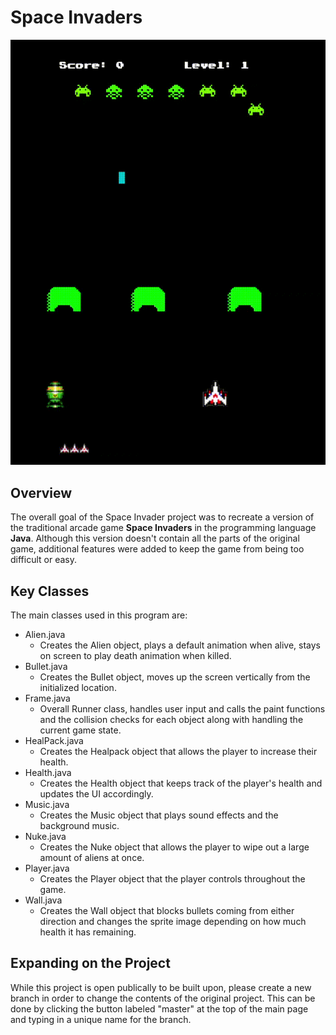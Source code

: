# Space Invaders
![alt text](https://github.com/Jeybird248/SpaceInvaders/blob/master/gif.gif "Gameplay Gif")


## Overview
The overall goal of the Space Invader project was to recreate a version of the traditional arcade game **Space Invaders** in the programming language **Java**. 
Although this version doesn't contain all the parts of the original game, additional features were added to keep the game from being too difficult or easy.

## Key Classes
The main classes used in this program are:
* Alien.java
  * Creates the Alien object, plays a default animation when alive, stays on screen to play death animation when killed.
* Bullet.java
  * Creates the Bullet object, moves up the screen vertically from the initialized location.
* Frame.java
  * Overall Runner class, handles user input and calls the paint functions and the collision checks for each object along with handling the current game state.
* HealPack.java
  * Creates the Healpack object that allows the player to increase their health.
* Health.java
  * Creates the Health object that keeps track of the player's health and updates the UI accordingly.
* Music.java
  * Creates the Music object that plays sound effects and the background music.
* Nuke.java
  * Creates the Nuke object that allows the player to wipe out a large amount of aliens at once.
* Player.java
  * Creates the Player object that the player controls throughout the game.
* Wall.java
  * Creates the Wall object that blocks bullets coming from either direction and changes the sprite image depending on how much health it has remaining. 
  
## Expanding on the Project
While this project is open publically to be built upon, please create a new branch in order to change the contents of the original project. This can be done by clicking the button labeled "master" at the top of the main page and typing in a unique name for the branch. 

